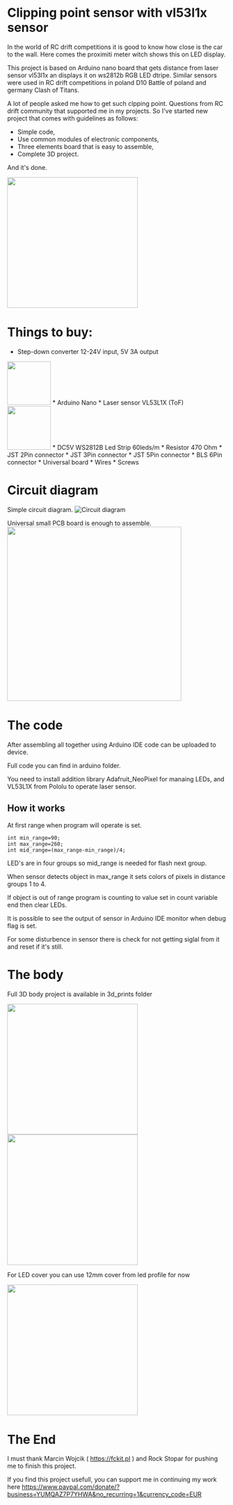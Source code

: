 # Clipping point sensor with vl53l1x sensor

In the world of RC drift competitions it is good to know how close is the car to the wall.
Here comes the proximiti meter witch shows this on LED display.

This project is based on Arduino nano board that gets distance from laser sensor vl53l1x an displays it on ws2812b RGB LED dtripe.
Similar sensors were used in RC drift competitions in poland D10 Battle of poland and germany Clash of Titans.

A lot of people asked me how to get such clpping point. Questions from RC drift community that supported me in my projects. 
So I've started new project that comes with guidelines as follows:
* Simple code,
* Use common modules of electronic components,
* Three elements board that is easy to assemble,
* Complete 3D project.

And it's done. 

<img src="images/clip_at_work.jpg" width="300">

# Things to buy:
* Step-down converter 12-24V input, 5V 3A output
<img src="images/MiniDC12-24V_5V_3A.jpg" width="100">
* Arduino Nano
* Laser sensor VL53L1X (ToF)
<img src="images/VL53L1X.jpg" width="100">
* DC5V WS2812B Led Strip 60leds/m 
* Resistor 470 Ohm
* JST 2Pin connector
* JST 3Pin connector
* JST 5Pin connector
* BLS 6Pin connector
* Universal board
* Wires
* Screws

# Circuit diagram

Simple circuit diagram.
![Circuit diagram](images/wiring_digram.png)

Universal small PCB board is enough to assemble.
<img src="images/board.jpg" width="400">

# The code
After assembling all together using Arduino IDE code can be uploaded to device.

Full code you can find in arduino folder.

You need to install addition library Adafruit_NeoPixel for manaing LEDs, and VL53L1X from Pololu to operate laser sensor.

## How it works

At first range when program will operate is set.
```
int min_range=90;
int max_range=260;
int mid_range=(max_range-min_range)/4;
```
LED's are in four groups so mid_range is needed for flash next group.

When sensor detects object in max_range it sets colors of pixels in distance groups 1 to 4.

If object is out of range program is counting to value set in count variable end then clear LEDs.

It is possible to see the output of sensor in Arduino IDE monitor when debug flag is set.

For some disturbence in sensor there is check for not getting siglal from it and reset if it's still.

# The body
Full 3D body project is available in 3d_prints folder

<img src="images/clip1.jpg" width="300">

<img src="images/clip2.jpg" width="300">

For LED cover you can use 12mm cover from led profile for now

<img src="images/led_cover.jpg" width="300">

# The End
I must thank Marcin Wojcik ( https://fckit.pl ) and Rock Stopar for pushing me to finish this project.

If you find this project usefull, you can support me in continuing my work here https://www.paypal.com/donate/?business=YUMQAZ7P7YHWA&no_recurring=1&currency_code=EUR
